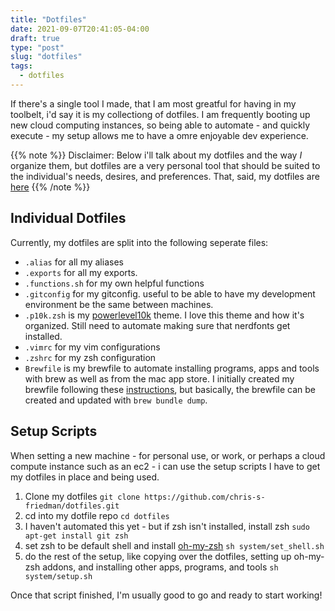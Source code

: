 ```yaml
---
title: "Dotfiles"
date: 2021-09-07T20:41:05-04:00
draft: true
type: "post"
slug: "dotfiles"
tags:
  - dotfiles
---
```


If there's a single tool I made, that I am most greatful for having in my toolbelt, i'd say it is my collectiong of dotfiles. I am frequently booting up new cloud computing instances, so being able to automate - and quickly execute - my setup allows me to have a omre enjoyable dev experience.

{{% note %}}
Disclaimer: Below i'll talk about my dotfiles and the way _I_ organize them, but dotfiles are a very personal tool that should be suited to the individual's needs, desires, and preferences. That, said, my dotfiles are <a href="https://github.com/chris-s-friedman/dotfiles" target="_blank">here</a>
{{% /note %}}

## Individual Dotfiles

Currently, my dotfiles are split into the following seperate files:

- `.alias` for all my aliases
- `.exports` for all my exports.
- `.functions.sh` for my own helpful functions
- `.gitconfig` for my gitconfig. useful to be able to have my development environment be the same between machines.
- `.p10k.zsh` is my <a href="https://github.com/romkatv/powerlevel10k" target="_blank">powerlevel10k</a> theme. I love this theme and how it's organized. Still need to automate making sure that nerdfonts get installed.
- `.vimrc` for my vim configurations
- `.zshrc` for my zsh configuration
- `Brewfile` is my brewfile to automate installing programs, apps and tools with brew as well as from the mac app store. I initially created my brewfile following these <a href="https://openfolder.sh/macos-migrations-with-brewfile" target="_blank">instructions</a>, but basically, the brewfile can be created and updated with `brew bundle dump`.

## Setup Scripts

When setting a new machine - for personal use, or work, or perhaps a cloud compute instance such as an ec2 - i can use the setup scripts I have to get my dotfiles in place and being used.

1. Clone my dotfiles `git clone https://github.com/chris-s-friedman/dotfiles.git`
2. cd into my dotfile repo `cd dotfiles`
3. I haven't automated this yet - but if zsh isn't installed, install zsh `sudo apt-get install git zsh`
4. set zsh to be default shell and install <a href="https://ohmyz.sh/" target="_blank">oh-my-zsh</a> `sh system/set_shell.sh`
5. do the rest of the setup, like copying over the dotfiles, setting up oh-my-zsh addons, and installing other apps, programs, and tools `sh system/setup.sh`

Once that script finished, I'm usually good to go and ready to start working!
